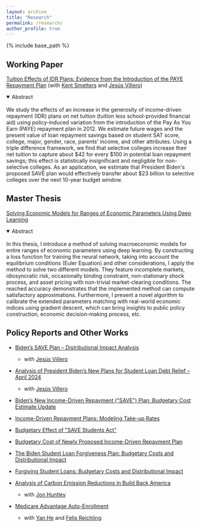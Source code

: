 ```yaml
---
layout: archive
title: "Research"
permalink: /research/
author_profile: true
---
```


{% include base_path %}

## Working Paper

[Tuition Effects of IDR Plans: Evidence from the Introduction of the PAYE Repayment Plan](http://junlei-chen.github.io/files/idr_tuition_paper.pdf) (with [Kent Smetters](https://bepp.wharton.upenn.edu/profile/smetters/) and [Jesús Villero](https://jesusvillero.com/))
<details open>
<summary>Abstract</summary>
<br>
We study the effects of an increase in the generosity of income-driven repayment (IDR) plans on net tuition (tuition less school-provided financial aid) using policy-induced variation from the introduction of the Pay As You Earn (PAYE) repayment plan in 2012. We estimate future wages and the present value of loan repayment savings based on student SAT score, college, major, gender, race, parents' income, and other attributes. Using a triple difference framework, we find that selective colleges increase their net tuition to capture about $42 for every $100 in potential loan repayment savings; this effect is statistically insignificant and negligible for non-selective colleges. As an application, we estimate that President Biden's proposed SAVE plan would effectively transfer about $23 billion to selective colleges over the next 10-year budget window.
</details>

## Master Thesis
[Solving Economic Models for Ranges of Economic Parameters Using Deep Learning](http://junlei-chen.github.io/files/junlei_chen_master_thesis.pdf)
<details open>
<summary>Abstract</summary>
<br>
In this thesis, I introduce a method of solving macroeconomic models for entire ranges of economic parameters using deep learning. By constructing a loss function for training the neural network, taking into account the equilibrium conditions (Euler Equation) and other considerations, I apply the method to solve two different models. They feature incomplete markets, idiosyncratic risk, occasionally binding constraint, non-stationary shock process, and asset pricing with non-trivial market-clearing conditions. The reached accuracy demonstrates that the implemented method can compute satisfactory approximations. Furthermore, I present a novel algorithm to calibrate the extended parameters matching with real-world economic indices using gradient descent, which can bring insights to public policy construction, economic decision-making process, etc.
</details>

## Policy Reports and Other Works

* [Biden’s SAVE Plan – Distributional Impact Analysis](https://budgetmodel.wharton.upenn.edu/issues/2024/9/25/bidens-save-plan-distributional-impact-analysis)
    * with [Jesús Villero](https://jesusvillero.com/)

* [Analysis of President Biden’s New Plans for Student Loan Debt Relief – April 2024](https://budgetmodel.wharton.upenn.edu/issues/2024/4/11/biden-student-loan-debt-relief)
    * with [Jesús Villero](https://jesusvillero.com/)

* [Biden’s New Income-Driven Repayment ("SAVE") Plan: Budgetary Cost Estimate Update](https://budgetmodel.wharton.upenn.edu/issues/2023/7/17/biden-income-driven-repayment-budget-update)

* [Income-Driven Repayment Plans: Modeling Take-up Rates](https://budgetmodel.wharton.upenn.edu/issues/2023/7/17/income-driven-repayment-modeling-take-up-rates)

* [Budgetary Effect of "SAVE Students Act"](https://budgetmodel.wharton.upenn.edu/issues/2023/6/14/budgetary-effect-of-save-students-act)

* [Budgetary Cost of Newly Proposed Income-Driven Repayment Plan](https://budgetmodel.wharton.upenn.edu/issues/2023/1/30/budgetary-cost-of-proposed-income-driven-repayment)

* [The Biden Student Loan Forgiveness Plan: Budgetary Costs and Distributional Impact](https://budgetmodel.wharton.upenn.edu/issues/2022/8/26/biden-student-loan-forgiveness)

* [Forgiving Student Loans: Budgetary Costs and Distributional Impact](https://budgetmodel.wharton.upenn.edu/issues/2022/8/23/forgiving-student-loans)

* [Analysis of Carbon Emission Reductions in Build Back America](https://budgetmodel.wharton.upenn.edu/issues/2022/3/28/carbon-emission-reductions-in-build-back-america)
    * with [Jon Huntley](http://budgetmodel.wharton.upenn.edu/experts/jon-huntley)

* [Medicare Advantage Auto-Enrollment](https://budgetmodel.wharton.upenn.edu/issues/2022/3/7/medicare-advantage-auto-enrollment)
    * with [Yan He](https://yanhe8.github.io/) and [Felix Reichling](https://sites.google.com/view/felixr/)